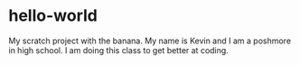 # hello-world
My scratch project with the banana.
My name is Kevin and I am a poshmore in high school. I am doing this class to get better at coding.
